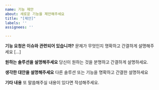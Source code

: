 ```yaml
---
name: 기능 제안
about: 새로운 기능을 제안해주세요
title: "[제안]"
labels: ''
assignees: ''

---
```


**기능 요청은 이슈와 관련되어 있습니까?**
문제가 무엇인지 명확하고 간결하게 설명해주세요 [...]

**원하는 솔루션을 설명해주세요**
당신이 원하는 것을 분명하고 간결하게 설명하세요.

**생각한 대안을 설명해주세요**
다른 솔루션 또는 기능을 명확하고 간결한 설명하세요

**기타 내용**
또 말씀해주실 내용이 있다면 작성해주세요.
